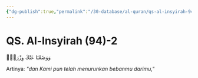 ```yaml
---
{"dg-publish":true,"permalink":"/30-database/al-quran/qs-al-insyirah-94-2/"}
---
```



# QS. Al-Insyirah (94)-2
وَوَضَعْنَا عَنْكَ وِزْرَكَۙ

Artinya: *"dan Kami pun telah menurunkan bebanmu darimu,"*
